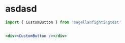 # asdasd
``` jsx
import { CustomButton } from 'magellanfightingtest'


<div><CustomButton /></div>
```
